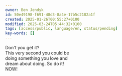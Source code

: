 ```yaml
---
owner: Ben Jendyk
id: 50e49198-f691-48d3-8a4e-17b5c2182a1f
created: 2025-01-26T00:55:27+0100
modified: 2025-03-24T05:44:32+0100
tags: [access/public, language/en, status/pending]
key-words: []
---
```


Don't you get it?  
This very second you could be  
doing something you love and  
dream about doing. So do it!  
NOW!